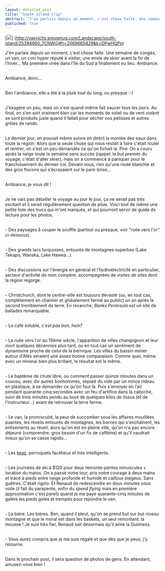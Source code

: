 ```yaml
---
layout: detailed_post
title: "South island trip"
abstract: "J'en parlais depuis un moment, c'est chose faite. Une semaine de congés, un van, un coin hyper réputé à visiter, une envie de skier avant la fin de l'hiver... Ma première virée dans l'île du Sud à finalement eu lieu. Ambiance."
published: true
---
```

[<img src="http://vaevictis.smugmug.com/Landscape/south-island/i-DPwHQPp/1/S/YOM6441-S.jpg">] (http://vaevictis.smugmug.com/Landscape/south-island/25394880_7CNWGj#!i=2089665429&k=DPwHQPp)

J'en parlais depuis un moment, c'est chose faite. Une semaine de congés, un van, un coin hyper réputé à visiter, une envie de skier avant la fin de l'hiver... Ma première virée dans l'île du Sud à finalement eu lieu. Ambiance.
<br />
<br />

Ambiance, donc...
<br />
<br />

Ben l'ambiance, elle a été à la pluie tout du long, ou presque :-)
<br />
<br />

J'exagère un peu, mais on s'est quand-même fait saucer tous les jours. Au final, on s'en sort vraiment bien car les moments de soleil ou de vent _violent_ se sont produits juste quand il fallait pour sécher nos pelisses et autres grôles de rando.
<br />
<br />

Le dernier jour, on pouvait même suivre en direct la montée des eaux dans toute la région. Alors que la seule chose qui nous restait à faire c'était rouler et rentrer, on s'est un peu demandés ce qu'on fichait là. Pire: On a couru après la neige toute la semaine sans succès (rappel: le but premier du voyage, c'était d'aller skier), mais on a commencé à paniquer pour le franchissement du dernier col. Devant nous, rien qu'une route blanchie et des gros flocons qui s'écrasaient sur le pare-brise...
<br />
<br />

Ambiance, je vous dit !
<br />
<br />

Je ne vais pas détailler le voyage au jour le jour, ça ne serait pas très excitant et il serait régulièrement question de pluie. Voici tout de même une petite liste des trucs qui m'ont marqués, et qui pourront servir de guide de lecture pour les photos.
<br />
<br />

\- Des paysages å couper le souffle (partout ou presque, voir "ruée vers l'or" ci-dessous).
<br />
<br />

\- Des grands lacs turquoises, entourés de montagnes superbes (Lake Tekapo, Wanaka, Lake Hawea...).
<br />
<br />

\- Des discussions sur l'énergie en général et l'hydroélectricité en particulier, secteur d'activité de mon compère, accompagnées de visites de sites dont la région regorge.
<br />
<br />

\- Christchurch, dont le centre-ville est toujours dévasté (ou, en tout cas, complètement en chantier et globalement fermé au public) un an après le second tremblement de terre. En revanche, _Banks Peninsula_ est un site de ballades remarquable.
<br />
<br />

\- Le café soluble, _c'est pas bon, hein?_
<br />
<br />

\- La ruée vers l'or au 19ème siècle, l'apparition de villes champignon et leur mort quelques décennies plus tard, ou en tout cas un sentiment de dynamisme proche de celui de la bernique. Les villes du bassin minier autour d'Alès seraient une assez bonne comparaison. Comme quoi, même avec un minerai bien plus brillant, le résultat est le même.
<br />
<br />

\- Le baptême de chute libre, ou comment passer quinze minutes dans un coucou, avec dix autres bonhommes, séparé du vide par un mince rideau en plastique, à se demander ce qu'on fout là. Puis s'envoyer en l'air pendant quarante-cinq secondes avec un feu d'artifice dans la caboche, suivi de trois minutes pendu au bout de quelques kilos de tissus (et de l'instructeur...) avant de retrouver la terre ferme.
<br />
<br />

\- Le van, la promiscuité, la peur de succomber sous les affaires mouillées puantes, les réveils entourés de montagnes, les bornes qui s'enchaînent, les enlisements au réveil, alors qu'on est en pleine ville, qu'on n'a pas encore déjeuné (comprendre: gros besoin d'un fix de cafféine) et qu'il vaudrait mieux qu'on se casse rapido...
<br />
<br />

\- Les [keas](http://www.youtube.com/watch?v=5l0DNaVQ-P4), perroquets facétieux et très intelligents.
<br />
<br />

\- Les journées de ski à $120 pour deux remonte-pentes minuscules + location du matos. On a passé notre tour, pris notre courage à deux mains et tracé à pieds entre neige profonde et humide et cailloux piégeux. Sans guêtres. C'était rigolo. Et Renaud de redescendre en deux minutes sous voile (il fait du parapente, enfin du _speed flying_ mais en première approximation c'est pareil) quand je me paye quarante-cinq minutes de galère les pieds gelés et trempés pour rejoindre le van.
<br />
<br />

\- La bière. Les bières. Ben, quand il pleut, qu'on se prend but sur but niveau montagne et que le moral est dans les baskets, un seul remontant: la mousse ! Je suis très fier, Renaud sait désormais qu'il aime la Guinness.
<br />
<br />

\- Vous aurez compris que je me suis régalé et que dès que je peux, j'y retourne.
<br />
<br />


Dans le prochain post, il sera question de photos de gens. En attendant, amusez-vous bien !